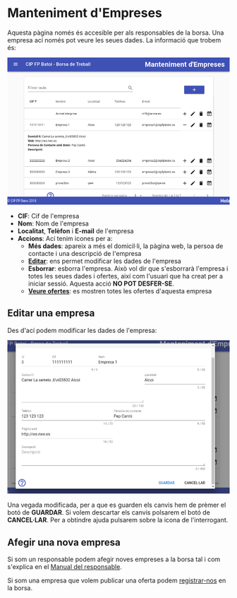 # Manteniment d'Empreses
Aquesta pàgina només és accesible per als responsables de la borsa. Una empresa ací només pot veure les seues dades. La informació que trobem és:

![Empreses](../img/empresas.png)

- **CIF**: Cif de l'empresa
- **Nom**: Nom de l'empresa
- **Localitat**, **Telèfon** i **E-mail** de l'empresa
- **Accions**: Ací tenim icones per a:
    - **Més dades**: apareix a més el domicil·li, la pàgina web, la persoa de contacte i una descripció de l'empresa
    - **[Editar](#editar-una-empresa)**: ens permet modificar les dades de l'empresa
    - **Esborrar**: esborra l'empresa. Això vol dir que s'esborrarà l'empresa i totes les seues dades i ofertes, així com l'usuari que ha creat per a iniciar sessió. Aquesta acció **NO POT DESFER-SE**.
    - **[Veure ofertes](./ofertes)**: es mostren totes les ofertes d'aquesta empresa

## Editar una empresa
Des d'ací podem modificar les dades de l'empresa:

![Editar empresa](../img/empresa-edit.png)

Una vegada modificada, per a que es guarden els canvis hem de prèmer el botó de **GUARDAR**. Si volem descartar els canvis polsarem el botó de **CANCEL·LAR**. Per a obtindre ajuda pulsarem sobre la icona de l'interrogant.

## Afegir una nova empresa
Si som un responsable podem afegir noves empreses a la borsa tal i com s'explica en el [Manual del responsable](../tutorials/responsable.md).

Si som una empresa que volem publicar una oferta podem [registrar-nos](../registre.md) en la borsa.
